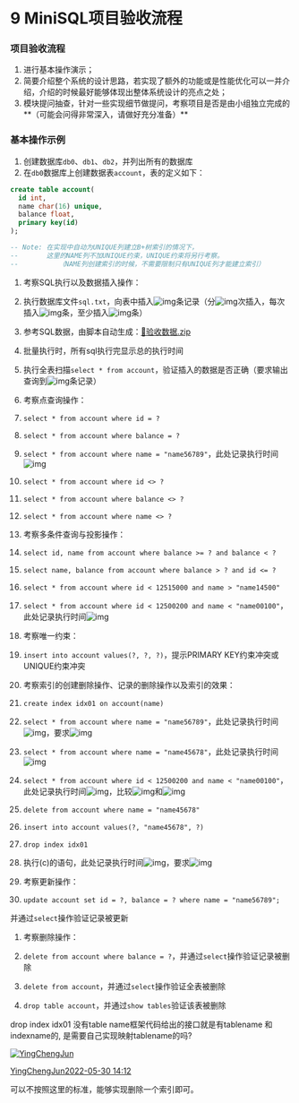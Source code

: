 # 9 MiniSQL项目验收流程



### 项目验收流程

1. 进行基本操作演示；
2. 简要介绍整个系统的设计思路，若实现了额外的功能或是性能优化可以一并介绍，介绍的时候最好能够体现出整体系统设计的亮点之处；
3. 模块提问抽查，针对一些实现细节做提问，考察项目是否是由小组独立完成的**（可能会问得非常深入，请做好充分准备）**

### 基本操作示例

1. 创建数据库`db0`、`db1`、`db2`，并列出所有的数据库
2. 在`db0`数据库上创建数据表`account`，表的定义如下：

```sql
create table account(
  id int, 
  name char(16) unique, 
  balance float, 
  primary key(id)
);

-- Note: 在实现中自动为UNIQUE列建立B+树索引的情况下，
--       这里的NAME列不加UNIQUE约束，UNIQUE约束将另行考察。
--			（NAME列创建索引的时候，不需要限制只有UNIQUE列才能建立索引）
```

1. 考察SQL执行以及数据插入操作：

1. 执行数据库文件`sql.txt`，向表中插入![img](https://cdn.nlark.com/yuque/__latex/d3df89690bb9f1eb2c7e46882ad9383f.svg)条记录（分![img](https://cdn.nlark.com/yuque/__latex/134c802fc5f0924cf1ea838feeca6c5e.svg)次插入，每次插入![img](https://cdn.nlark.com/yuque/__latex/db65a9f55418ccd1c30293cc83355e67.svg)条，至少插入![img](https://cdn.nlark.com/yuque/__latex/30ec88098f5570d8cb5dddda05629301.svg)条）

1. 参考SQL数据，由脚本自动生成：[📎验收数据.zip](https://www.yuque.com/attachments/yuque/0/2023/zip/29437275/1686492221764-b7ba2711-03b6-4a69-882e-de26d227ce9b.zip)
2. 批量执行时，所有sql执行完显示总的执行时间

1. 执行全表扫描`select * from account`，验证插入的数据是否正确（要求输出查询到![img](https://cdn.nlark.com/yuque/__latex/d3df89690bb9f1eb2c7e46882ad9383f.svg)条记录）

1. 考察点查询操作：

1. `select * from account where id = ?`
2. `select * from account where balance = ?`
3. `select * from account where name = "name56789"`，此处记录执行时间![img](https://cdn.nlark.com/yuque/__latex/a67f549adc92ae7ed58082ebbbc38d50.svg)
4. `select * from account where id <> ?`
5. `select * from account where balance <> ?`
6. `select * from account where name <> ?`

1. 考察多条件查询与投影操作：

1. `select id, name from account where balance >= ? and balance < ?`
2. `select name, balance from account where balance > ? and id <= ?`
3. `select * from account where id < 12515000 and name > "name14500"`
4. `select * from account where id < 12500200 and name < "name00100"`，此处记录执行时间![img](https://cdn.nlark.com/yuque/__latex/fc76f3e57849e54734eb2c56803d9401.svg)

1. 考察唯一约束：

1. `insert into account values(?, ?, ?)`，提示PRIMARY KEY约束冲突或UNIQUE约束冲突

1. 考察索引的创建删除操作、记录的删除操作以及索引的效果：

1. `create index idx01 on account(name)`
2. `select * from account where name = "name56789"`，此处记录执行时间![img](https://cdn.nlark.com/yuque/__latex/e8227c1365280f1b3384459eaa53daea.svg)，要求![img](https://cdn.nlark.com/yuque/__latex/88a2f2d648d2bbbe372366c229580fe6.svg)
3. `select * from account where name = "name45678"`，此处记录执行时间![img](https://cdn.nlark.com/yuque/__latex/72ac33d0d9858af251b540a40e4a071a.svg)
4. `select * from account where id < 12500200 and name < "name00100"`，此处记录执行时间![img](https://cdn.nlark.com/yuque/__latex/c7f5ac7f2e1f9d307db65fab3b8bb664.svg)，比较![img](https://cdn.nlark.com/yuque/__latex/fc76f3e57849e54734eb2c56803d9401.svg)和![img](https://cdn.nlark.com/yuque/__latex/c7f5ac7f2e1f9d307db65fab3b8bb664.svg)
5. `delete from account where name = "name45678"`
6. `insert into account values(?, "name45678", ?)`
7. `drop index idx01`
8. 执行(c)的语句，此处记录执行时间![img](https://cdn.nlark.com/yuque/__latex/6aea8b94ebb6edd43f2e9cd6705a1838.svg)，要求![img](https://cdn.nlark.com/yuque/__latex/cc68fa880d9e06f3811b775bf6e4e6ce.svg)

1. 考察更新操作：

1. `update account set id = ?, balance = ? where name = "name56789";`

 并通过`select`操作验证记录被更新

1. 考察删除操作：

1. `delete from account where balance = ?`，并通过`select`操作验证记录被删除
2. `delete from account`，并通过`select`操作验证全表被删除
3. `drop table account`，并通过`show tables`验证该表被删除







drop index idx01 没有table name框架代码给出的接口就是有tablename 和indexname的, 是需要自己实现映射tablename的吗?







[![YingChengJun](https://cdn.nlark.com/yuque/0/2024/jpeg/25540491/1713423592889-avatar/7ddaca76-6f7e-4645-9b56-23a2439dd6fd.jpeg?x-oss-process=image%2Fresize%2Cm_fill%2Cw_64%2Ch_64%2Fformat%2Cpng)](https://www.yuque.com/yingchengjun)

[YingChengJun](https://www.yuque.com/yingchengjun)[2022-05-30 14:12](https://www.yuque.com/yingchengjun/minisql/vyufyi#comment-22326834)

可以不按照这里的标准，能够实现删除一个索引即可。